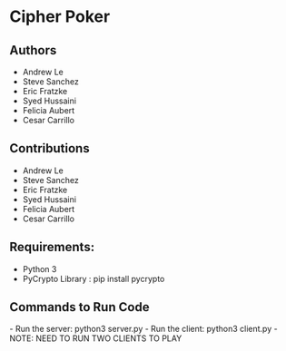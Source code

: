 <h1> Cipher Poker </h1>

<h2>Authors</h2>
<ul>
  <li>Andrew Le</li>
  <li>Steve Sanchez</li>
  <li>Eric Fratzke</li>
  <li>Syed Hussaini</li>
  <li>Felicia Aubert</li>
  <li>Cesar Carrillo</li>
</ul>

<h2>Contributions</h2>
<ul>
  <li>Andrew Le</li>
  <li>Steve Sanchez</li>
  <li>Eric Fratzke</li>
  <li>Syed Hussaini</li>
  <li>Felicia Aubert</li>
  <li>Cesar Carrillo</li>
</ul>

<h2> Requirements:</h2>
<ul>
  <li>Python 3</li>
  <li>PyCrypto Library : pip install pycrypto </li>
</ul>

<h2>Commands to Run Code</h2>
- Run the server: python3 server.py
- Run the client: python3 client.py
- NOTE: NEED TO RUN TWO CLIENTS TO PLAY
